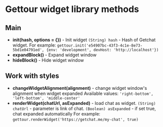 # Gettour widget library methods

## Main

- **init(hash, options = {})** - Init widget
  `(String) hash` - Hash of Getchat widget.
  For example: `gettour.init('e54907bc-43f3-4c1e-8e73-5bd1e04791ed', {env: 'development', devHost: 'http://localhost'})`
- **expandBlock()** - Expand widget window
- **hideBlock()** - Hide widget window

## Work with styles

- **changeWidgetAlignment(alignment)** - change widget window's alignment when widget expanded
  Available values: `'right-bottom', 'left-bottom', 'middle-center'`
- **renderWidget(chatUrl, asExpanded)** - load chat as widget.
  `(String) chatUrl` - parameter is link of chat.
  `(Boolean) asExpanded` - if set true, chat expanded automatically
  For example: `gettour.renderWidget('https://getchat.me/my-chat', true)`
